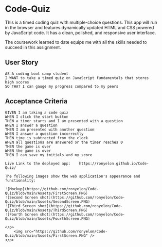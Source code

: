 # Code-Quiz

This is a timed coding quiz with multiple-choice questions. This app will run in the browser and features dynamically updated HTML and CSS powered by JavaScript code. It has a clean, polished, and responsive user interface. 

The coursework learned to date equips me with all the skills needed to succeed in this assignment.

## User Story

```
AS A coding boot camp student
I WANT to take a timed quiz on JavaScript fundamentals that stores high scores
SO THAT I can gauge my progress compared to my peers
```

## Acceptance Criteria

```
GIVEN I am taking a code quiz
WHEN I click the start button
THEN a timer starts and I am presented with a question
WHEN I answer a question
THEN I am presented with another question
WHEN I answer a question incorrectly
THEN time is subtracted from the clock
WHEN all questions are answered or the timer reaches 0
THEN the game is over
WHEN the game is over
THEN I can save my initials and my score

Live Link to the deployed app:    https://ronyelon.github.io/Code-Quiz/

The following images show the web application's appearance and functionality:

![Mockup](https://github.com/ronyelon/Code-Quiz/blob/main/Assets/FirstScreen.PNG)
![Second Screen shot](https://github.com/ronyelon/Code-Quiz/blob/main/Assets/SecondScreen.PNG)
![Third Screen shot](https://github.com/ronyelon/Code-Quiz/blob/main/Assets/ThirdScreen.PNG)
![Fourth Screen shot](https://github.com/ronyelon/Code-Quiz/blob/main/Assets/FourthScreen.PNG)

</p>
    <img src="https://github.com/ronyelon/Code-Quiz/blob/main/Assets/FirstScreen.PNG" />
</p> 
